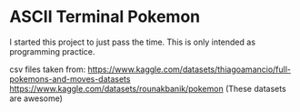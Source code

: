 # ASCII Terminal Pokemon

I started this project to just pass the time. This is only intended as programming practice.

csv files taken from: 
https://www.kaggle.com/datasets/thiagoamancio/full-pokemons-and-moves-datasets 
https://www.kaggle.com/datasets/rounakbanik/pokemon
(These datasets are awesome)
